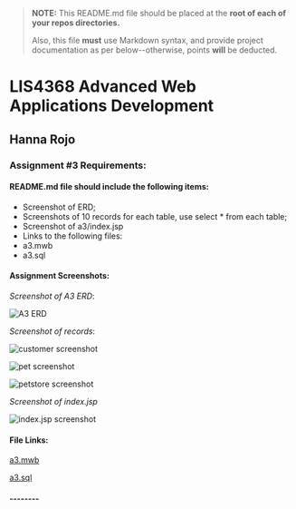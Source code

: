 > **NOTE:** This README.md file should be placed at the **root of each of your repos directories.**
>
>Also, this file **must** use Markdown syntax, and provide project documentation as per below--otherwise, points **will** be deducted.
>

# LIS4368 Advanced Web Applications Development

## Hanna Rojo

### Assignment #3 Requirements:

#### README.md file should include the following items:

- Screenshot of ERD;
- Screenshots of 10 records for each table, use select * from each table;
- Screenshot of a3/index.jsp
- Links to the following files:
- a3.mwb
- a3.sql

>

#### Assignment Screenshots:

*Screenshot of A3 ERD*:

![A3 ERD](https://bitbucket.org/hsr21a726/lis4368/master/A3/ERD.png)

*Screenshot of records*:

![customer screenshot](https://bitbucket.org/hsr21a726/lis4368/master/A3/customer.png)

![pet screenshot](https://bitbucket.org/hsr21a726/lis4368/master/A3/pet.png)

![petstore screenshot](https://bitbucket.org/hsr21a726/lis4368/master/A3/petstore.png)

*Screenshot of index.jsp*

![index.jsp screenshot](https://bitbucket.org/hsr21a726/lis4368/master/A3/indexjsp.png)


#### File Links:

[a3.mwb](https://bitbucket.org/hsr21a726/lis4368/src/master/A3/a3.mwb)

[a3.sql](https://bitbucket.org/hsr21a726/lis4368/src/master/A3/a3.sql)

#### --------
